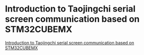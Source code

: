 # Introduction to Taojingchi serial screen communication based on STM32CUBEMX
[Introduction to Taojingchi serial screen communication based on STM32CUBEMX](https://aiwithcloud.com/2022/09/15/introduction_to_taojingchi_serial_screen_communication_based_on_stm32cubemx/)